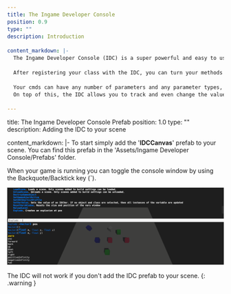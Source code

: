 ```yaml
---
title: The Ingame Developer Console
position: 0.9
type: ""
description: Introduction

content_markdown: |-
  The Ingame Developer Console (IDC) is a super powerful and easy to use ingame terminal, which allows you to speed up your game development and even have cheats in your game!.

  After registering your class with the IDC, you can turn your methods into IDC commands (called 'cmds') with full autocomplete and type checking with a single line of code!
  
  Your cmds can have any number of parameters and any parameter types, including classes and structs.
  On top of this, the IDC allows you to track and even change the values of variables through the 'Vars Window'.

---
```

title: The Ingame Developer Console Prefab
position: 1.0
type: ""
description: Adding the IDC to your scene

content_markdown: |-
  To start simply add the '**IDCCanvas**' prefab to your scene. You can find this prefab in the 'Assets/Ingame Developer Console/Prefabs' folder.
  
  When your game is running you can toggle the console window by using the Backquote/Backtick key (**`**).

  ![idc-console](idc-console.png)

  The IDC will not work if you don't add the IDC prefab to your scene.
  {: .warning }
